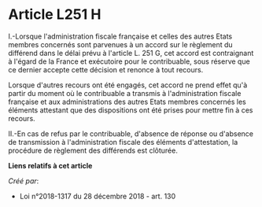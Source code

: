 # Article L251 H

I.-Lorsque l'administration fiscale française et celles des autres Etats membres concernés sont parvenues à un accord sur le
règlement du différend dans le délai prévu à l'article L. 251 G, cet accord est contraignant à l'égard de la France et
exécutoire pour le contribuable, sous réserve que ce dernier accepte cette décision et renonce à tout recours.

Lorsque d'autres recours ont été engagés, cet accord ne prend effet qu'à partir du moment où le contribuable a transmis à
l'administration fiscale française et aux administrations des autres Etats membres concernés les éléments attestant que des
dispositions ont été prises pour mettre fin à ces recours.

II.-En cas de refus par le contribuable, d'absence de réponse ou d'absence de transmission à l'administration fiscale des
éléments d'attestation, la procédure de règlement des différends est clôturée.

**Liens relatifs à cet article**

_Créé par_:

  - Loi n°2018-1317 du 28 décembre 2018 - art. 130
